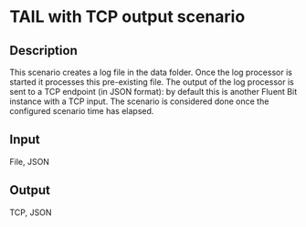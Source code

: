 # TAIL with TCP output scenario

## Description

This scenario creates a log file in the data folder.
Once the log processor is started it processes this pre-existing file.
The output of the log processor is sent to a TCP endpoint (in JSON format): by default this is another Fluent Bit instance with a TCP input.
The scenario is considered done once the configured scenario time has elapsed.

## Input

File, JSON

## Output

TCP, JSON
